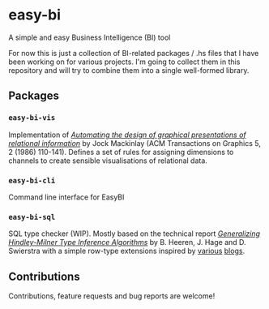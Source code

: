 # easy-bi
A simple and easy Business Intelligence (BI) tool

For now this is just a collection of BI-related packages / .hs files that I have been working on for various projects. I'm going to collect them in this repository and will try to combine them into a single well-formed library.

## Packages

### `easy-bi-vis`

Implementation of [_Automating the design of graphical presentations of relational information_](https://dl.acm.org/doi/10.1145/22949.22950) by Jock Mackinlay (ACM Transactions on Graphics 5, 2 (1986) 110-141). Defines a set of rules for assigning dimensions to channels to create sensible visualisations of relational data.

### `easy-bi-cli`

Command line interface for EasyBI

### `easy-bi-sql`

SQL type checker (WIP). Mostly based on the technical report [_Generalizing Hindley-Milner Type Inference Algorithms_](https://www.cs.uu.nl/research/techreps/repo/CS-2002/2002-031.pdf) by B. Heeren, J. Hage and D. Swierstra with a simple row-type extensions inspired by [various](https://ahnfelt.medium.com/row-polymorphism-crash-course-587f1e7b7c47) [blogs](http://blog.vmchale.com/article/row-types).

## Contributions

Contributions, feature requests and bug reports are welcome!